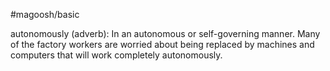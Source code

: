 #magoosh/basic

autonomously (adverb): In an autonomous or self-governing manner. 
Many of the factory workers are worried about being replaced by machines and computers that will 
work completely autonomously. 
